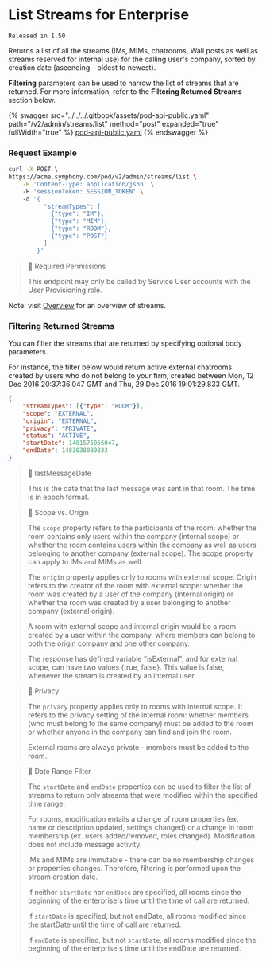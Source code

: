 # List Streams for Enterprise

`Released in 1.50`

Returns a list of all the streams (IMs, MIMs, chatrooms, Wall posts as well as streams reserved for internal use) for the calling user's company, sorted by creation date (ascending – oldest to newest).&#x20;

**Filtering** parameters can be used to narrow the list of streams that are returned. For more information, refer to the **Filtering Returned Streams** section below.

{% swagger src="../../../.gitbook/assets/pod-api-public.yaml" path="/v2/admin/streams/list" method="post" expanded="true" fullWidth="true" %}
[pod-api-public.yaml](../../../.gitbook/assets/pod-api-public.yaml)
{% endswagger %}

### Request Example

```bash
curl -X POST \
https://acme.symphony.com/pod/v2/admin/streams/list \
    -H 'Content-Type: application/json' \ 
    -H 'sessionToken: SESSION_TOKEN' \ 
    -d '{
          "streamTypes": [
            {"type": "IM"},
            {"type": "MIM"},
            {"type": "ROOM"},
            {"type": "POST"}
          ]
        }'
```

> 🚧 Required Permissions
>
> This endpoint may only be called by Service User accounts with the User Provisioning role.

Note: visit [Overview](https://docs.developers.symphony.com/building-bots-on-symphony/datafeed/overview-of-streams) for an overview of streams.

### Filtering Returned Streams

You can filter the streams that are returned by specifying optional body parameters.

For instance, the filter below would return active external chatrooms created by users who do not belong to your firm, created between Mon, 12 Dec 2016 20:37:36.047 GMT and Thu, 29 Dec 2016 19:01:29.833 GMT.

```json
{
	"streamTypes": [{"type": "ROOM"}],
	"scope": "EXTERNAL",
	"origin": "EXTERNAL",
	"privacy": "PRIVATE",
	"status": "ACTIVE",
	"startDate": 1481575056047,
	"endDate": 1483038089833
}
```

> 📘 lastMessageDate
>
> This is the date that the last message was sent in that room. The time is in epoch format.

> 📘 Scope vs. Origin
>
> The `scope` property refers to the participants of the room: whether the room contains only users within the company (internal scope) or whether the room contains users within the company as well as users belonging to another company (external scope). The scope property can apply to IMs and MIMs as well.
>
> The `origin` property applies only to rooms with external scope. Origin refers to the creator of the room with external scope: whether the room was created by a user of the company (internal origin) or whether the room was created by a user belonging to another company (external origin).
>
> A room with external scope and internal origin would be a room created by a user within the company, where members can belong to both the origin company and one other company.
>
> The response has defined variable "isExternal", and for external scope, can have two values {true, false}. This value is false, whenever the stream is created by an internal user.

> 📘 Privacy
>
> The `privacy` property applies only to rooms with internal scope. It refers to the privacy setting of the internal room: whether members (who must belong to the same company) must be added to the room or whether anyone in the company can find and join the room.
>
> External rooms are always private - members must be added to the room.

> 📘 Date Range Filter
>
> The `startDate` and `endDate` properties can be used to filter the list of streams to return only streams that were modified within the specified time range.
>
> For rooms, modification entails a change of room properties (ex. name or description updated, settings changed) or a change in room membership (ex. users added/removed, roles changed). Modification does not include message activity.
>
> IMs and MIMs are immutable - there can be no membership changes or properties changes. Therefore, filtering is performed upon the stream creation date.
>
> If neither `startDate` nor `endDate` are specified, all rooms since the beginning of the enterprise's time until the time of call are returned.
>
> If `startDate` is specified, but not endDate, all rooms modified since the startDate until the time of call are returned.
>
> If `endDate` is specified, but not `startDate`, all rooms modified since the beginning of the enterprise's time until the endDate are returned.
